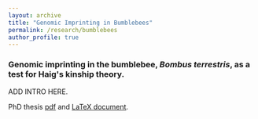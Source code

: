 ```yaml
---
layout: archive
title: "Genomic Imprinting in Bumblebees"
permalink: /research/bumblebees
author_profile: true
---
```


<h3>Genomic imprinting in the bumblebee, <i>Bombus terrestris</i>, as a test for Haig's kinship theory.</h3>

ADD INTRO HERE.

PhD thesis [pdf](https://www.dropbox.com/s/2xljle9lip12t4a/2019MARSHALLHJPhD.pdf?dl=0) and [LaTeX document](https://www.overleaf.com/read/mmkptttrjzpx).
